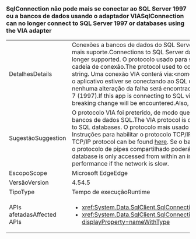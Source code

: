 ### <a name="sqlconnection-can-no-longer-connect-to-sql-server-1997-or-databases-using-the-via-adapter"></a><span data-ttu-id="4c2c2-101">SqlConnection não pode mais se conectar ao SQL Server 1997 ou a bancos de dados usando o adaptador VIA</span><span class="sxs-lookup"><span data-stu-id="4c2c2-101">SqlConnection can no longer connect to SQL Server 1997 or databases using the VIA adapter</span></span>

|   |   |
|---|---|
|<span data-ttu-id="4c2c2-102">Detalhes</span><span class="sxs-lookup"><span data-stu-id="4c2c2-102">Details</span></span>|<span data-ttu-id="4c2c2-103">Conexões a bancos de dados do SQL Server usando o [Protocolo VIA (Virtual Interface Adapter)](https://technet.microsoft.com/library/ms191229%28v=sql.105%29.aspx) não têm mais suporte.</span><span class="sxs-lookup"><span data-stu-id="4c2c2-103">Connections to SQL Server databases using the [Virtual Interface Adapter (VIA) protocol](https://technet.microsoft.com/library/ms191229%28v=sql.105%29.aspx) are no longer supported.</span></span> <span data-ttu-id="4c2c2-104">O protocolo usado para se conectar a um banco de dados do SQL Server fica visível na cadeia de conexão.</span><span class="sxs-lookup"><span data-stu-id="4c2c2-104">The protocol used to connect to a SQL Server database is visible in the connection string.</span></span> <span data-ttu-id="4c2c2-105">Uma conexão VIA conterá via:&lt;nomedoservidor&gt;.</span><span class="sxs-lookup"><span data-stu-id="4c2c2-105">A VIA connection will contain via:&lt;servername&gt;.</span></span> <span data-ttu-id="4c2c2-106">Se o aplicativo estiver se conectando ao SQL usando um protocolo diferente do VIA (tcp: ou np:, por exemplo), nenhuma alteração da falha será encontrada. Além disso, não há suporte para conexões com o SQL Server 7 (1997).</span><span class="sxs-lookup"><span data-stu-id="4c2c2-106">If this app is connecting to SQL via a protocol other than VIA (tcp: or np: for example), then no breaking change will be encountered.Also, connections to SQL Server 7 (1997) are no longer supported.</span></span>|
|<span data-ttu-id="4c2c2-107">Sugestão</span><span class="sxs-lookup"><span data-stu-id="4c2c2-107">Suggestion</span></span>|<span data-ttu-id="4c2c2-108">O protocolo VIA foi preterido, de modo que um protocolo alternativo deve ser usado para se conectar a bancos de dados SQL.</span><span class="sxs-lookup"><span data-stu-id="4c2c2-108">The VIA protocol is deprecated, so an alternative protocol should be used to connect to SQL databases.</span></span> <span data-ttu-id="4c2c2-109">O protocolo mais usado é o TCP/IP.</span><span class="sxs-lookup"><span data-stu-id="4c2c2-109">The most common protocol used is TCP/IP.</span></span> <span data-ttu-id="4c2c2-110">Instruções para habilitar o protocolo TCP/IP podem ser encontradas [aqui](https://msdn.microsoft.com/library/bb909712.aspx).</span><span class="sxs-lookup"><span data-stu-id="4c2c2-110">Instructions for enabling the TCP/IP protocol can be found [here](https://msdn.microsoft.com/library/bb909712.aspx).</span></span> <span data-ttu-id="4c2c2-111">Se o banco de dados for acessado somente de dentro de uma intranet, o protocolo de pipes compartilhado poderá fornecer um melhor desempenho se a rede estiver lenta.</span><span class="sxs-lookup"><span data-stu-id="4c2c2-111">If the database is only accessed from within an intranet, the shared pipes protocol may provide better performance if the network is slow.</span></span>|
|<span data-ttu-id="4c2c2-112">Escopo</span><span class="sxs-lookup"><span data-stu-id="4c2c2-112">Scope</span></span>|<span data-ttu-id="4c2c2-113">Microsoft Edge</span><span class="sxs-lookup"><span data-stu-id="4c2c2-113">Edge</span></span>|
|<span data-ttu-id="4c2c2-114">Versão</span><span class="sxs-lookup"><span data-stu-id="4c2c2-114">Version</span></span>|<span data-ttu-id="4c2c2-115">4.5</span><span class="sxs-lookup"><span data-stu-id="4c2c2-115">4.5</span></span>|
|<span data-ttu-id="4c2c2-116">Tipo</span><span class="sxs-lookup"><span data-stu-id="4c2c2-116">Type</span></span>|<span data-ttu-id="4c2c2-117">Tempo de execução</span><span class="sxs-lookup"><span data-stu-id="4c2c2-117">Runtime</span></span>|
|<span data-ttu-id="4c2c2-118">APIs afetadas</span><span class="sxs-lookup"><span data-stu-id="4c2c2-118">Affected APIs</span></span>|<ul><li><xref:System.Data.SqlClient.SqlConnection.%23ctor(System.String)?displayProperty=nameWithType></li><li><xref:System.Data.SqlClient.SqlConnection.%23ctor(System.String,System.Data.SqlClient.SqlCredential)?displayProperty=nameWithType></li></ul>|

